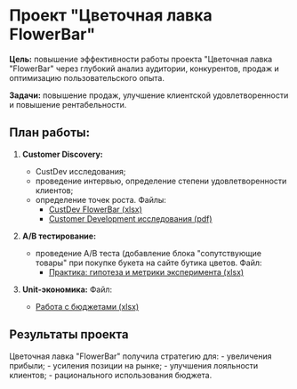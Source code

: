 # Проект "Цветочная лавка FlowerBar"

**Цель:** повышение эффективности работы проекта "Цветочная лавка "FlowerBar" через глубокий анализ аудитории, конкурентов, продаж и оптимизацию пользовательского опыта. 

**Задачи:** повышение продаж, улучшение клиентской удовлетворенности и повышение рентабельности.

 ## План работы:

1. **Customer Discovery:**
   - CustDev исследования;
   - проведение интервью, определение степени удовлетворенности клиентов;
   - определение точек роста.
     Файлы:
     - [CustDev FlowerBar (xlsx)](./CustDev_Flowerbar.xlsx)
     - [Customer Development исследования (pdf)](./Customer_Development_исследования.pdf)

2. **A/B тестирование:**
   - проведение A/B теста (добавление блока "сопутствующие товары" при покупке букета на сайте бутика цветов.
     Файл:
     - [Практика: гипотеза и метрики эксперимента (xlsx)](./Практика_гипотеза_и_метрики_эксперимента.xlsx)

3. **Unit-экономика:**
     Файл:
     - [Работа с бюджетами (xlsx)](./Работа_с_бюджетами_FlowerBar.xlsx)

## Результаты проекта
Цветочная лавка "FlowerBar" получила стратегию для:
     - увеличения прибыли;
     - усиления позиции на рынке;
     - улучшения лояльности клиентов;
     - рационального использования бюджета.
